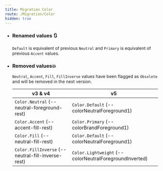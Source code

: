 ```yaml
---
title: Migration Color
route: /Migration/Color
hidden: true
---
```


- ### Renamed values 🔃
  `Default` is equivalent of previous `Neutral` and `Primary` is equivalent of previous `Accent` values.

- ### Removed values💥
  `Neutral`, `Accent`, `Fill`, `FillInverse` values have been flagged as `Obsolete` and will be removed in the next version.

  |v3 & v4|v5|
  |---|---|
  |`Color.Neutral`      (--neutral-foreground-rest)     | `Color.Default`       (--colorNeutralForeground1)        |
  |`Color.Accent`       (--accent-fill-rest)            | `Color.Primary`       (--colorBrandForeground1)          |
  |`Color.Fill`         (--neutral-fill-rest)           | `Color.Default`       (--colorNeutralForeground1)        |
  |`Color.FillInverse`  (--neutral-fill-inverse-rest)   | `Color.Lightweight`   (--colorNeutralForegroundInverted) |
